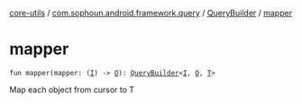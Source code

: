 [core-utils](../../index.md) / [com.sophoun.android.framework.query](../index.md) / [QueryBuilder](index.md) / [mapper](./mapper.md)

# mapper

`fun mapper(mapper: (`[`I`](index.md#I)`) -> `[`O`](index.md#O)`): `[`QueryBuilder`](index.md)`<`[`I`](index.md#I)`, `[`O`](index.md#O)`, `[`T`](index.md#T)`>`

Map each object from cursor to T

